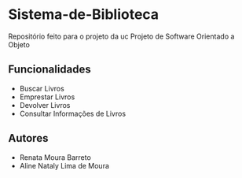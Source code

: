 # Sistema-de-Biblioteca
Repositório feito para o projeto da uc Projeto de Software Orientado a Objeto

## Funcionalidades
- Buscar Livros
- Emprestar Livros
- Devolver Livros
- Consultar Informações de Livros

## Autores
 - Renata Moura Barreto
 - Aline Nataly Lima de Moura
